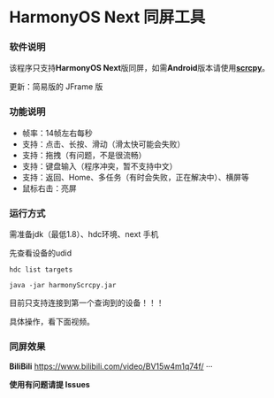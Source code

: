 # HarmonyOS Next 同屏工具 #

### 软件说明 ###
该程序只支持**HarmonyOS Next**版同屏，如需**Android**版本请使用[**scrcpy**](https://github.com/Genymobile/scrcpy)。

更新：简易版的 JFrame 版

### 功能说明 ###
- 帧率：14帧左右每秒
- 支持：点击、长按、滑动（滑太快可能会失败）
- 支持：拖拽（有问题，不是很流畅）
- 支持：键盘输入（程序冲突，暂不支持中文）
- 支持：返回、Home、多任务（有时会失败，正在解决中）、横屏等
- 鼠标右击：亮屏

### 运行方式 ###
需准备jdk（最低1.8）、hdc环境、next 手机

先查看设备的udid
```
hdc list targets
```
```
java -jar harmonyScrcpy.jar
```

目前只支持连接到第一个查询到的设备！！！

具体操作，看下面视频。

### 同屏效果 ###
**BiliBili**
https://www.bilibili.com/video/BV15w4m1q74f/
···

**使用有问题请提 Issues**
